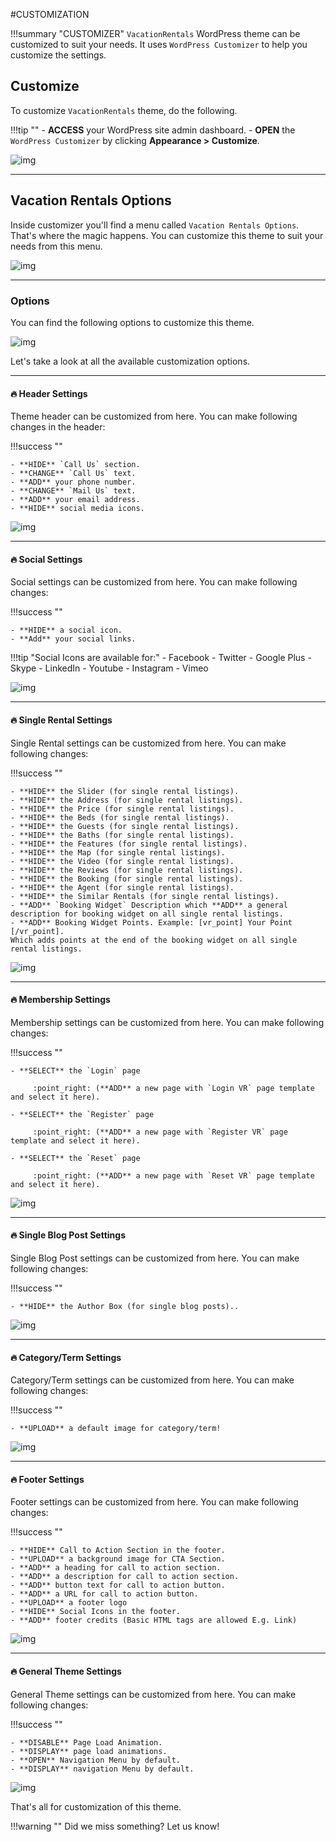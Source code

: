 #CUSTOMIZATION

!!!summary "CUSTOMIZER"
    `VacationRentals` WordPress theme can be customized to suit your needs. It uses `WordPress Customizer` to help you customize the settings. 

## Customize
To customize `VacationRentals` theme, do the following.

!!!tip ""
    - **ACCESS** your WordPress site admin dashboard.
    - **OPEN** the `WordPress Customizer` by clicking **Appearance > Customize**.

![img](img/vr-1.jpg)

---

## Vacation Rentals Options
Inside customizer you'll find a menu called `Vacation Rentals Options`. 
That's where the magic happens. You can customize this theme to suit your needs from this menu.

![img](img/vr-2.jpg)

---


### Options
You can find the following options to customize this theme.

![img](img/vr-3.jpg)

Let's take a look at all the available customization options.

---

#### :fire: Header Settings
Theme header can be customized from here. You can make following changes in the header:

!!!success ""

    - **HIDE** `Call Us` section.
    - **CHANGE** `Call Us` text.
    - **ADD** your phone number.
    - **CHANGE** `Mail Us` text.
    - **ADD** your email address.
    - **HIDE** social media icons.

![img](img/vr-4.jpg)

---

#### :fire: Social Settings
Social settings can be customized from here. You can make following changes:

!!!success ""

    - **HIDE** a social icon.
    - **Add** your social links.

!!!tip "Social Icons are available for:"
    - Facebook
    - Twitter
    - Google Plus
    - Skype
    - LinkedIn
    - Youtube
    - Instagram
    - Vimeo

![img](img/vr-5.jpg)

---

#### :fire: Single Rental Settings
Single Rental settings can be customized from here. You can make following changes:

!!!success ""

    - **HIDE** the Slider (for single rental listings).
    - **HIDE** the Address (for single rental listings).
    - **HIDE** the Price (for single rental listings).
    - **HIDE** the Beds (for single rental listings).
    - **HIDE** the Guests (for single rental listings).
    - **HIDE** the Baths (for single rental listings).
    - **HIDE** the Features (for single rental listings).
    - **HIDE** the Map (for single rental listings).
    - **HIDE** the Video (for single rental listings).
    - **HIDE** the Reviews (for single rental listings).
    - **HIDE** the Booking (for single rental listings).
    - **HIDE** the Agent (for single rental listings).
    - **HIDE** the Similar Rentals (for single rental listings).
    - **ADD** `Booking Widget` Description which **ADD** a general description for booking widget on all single rental listings.
    - **ADD** Booking Widget Points. Example: [vr_point] Your Point [/vr_point]. 
    Which adds points at the end of the booking widget on all single rental listings.

![img](img/vr-6.jpg)

---

#### :fire: Membership Settings
Membership settings can be customized from here. You can make following changes:

!!!success ""

    - **SELECT** the `Login` page 
        
         :point_right: (**ADD** a new page with `Login VR` page template and select it here).

    - **SELECT** the `Register` page 
        
         :point_right: (**ADD** a new page with `Register VR` page template and select it here).

    - **SELECT** the `Reset` page 
        
         :point_right: (**ADD** a new page with `Reset VR` page template and select it here).

![img](img/vr-7.jpg)

---

#### :fire: Single Blog Post Settings
Single Blog Post settings can be customized from here. You can make following changes:

!!!success ""

    - **HIDE** the Author Box (for single blog posts)..

![img](img/vr-8.jpg)

---

#### :fire: Category/Term Settings
Category/Term settings can be customized from here. You can make following changes:

!!!success ""

    - **UPLOAD** a default image for category/term!

![img](img/vr-9.jpg)

---

#### :fire: Footer Settings
Footer settings can be customized from here. You can make following changes:

!!!success ""

    - **HIDE** Call to Action Section in the footer.
    - **UPLOAD** a background image for CTA Section.
    - **ADD** a heading for call to action section.
    - **ADD** a description for call to action section.
    - **ADD** button text for call to action button.
    - **ADD** a URL for call to action button.
    - **UPLOAD** a footer logo
    - **HIDE** Social Icons in the footer.
    - **ADD** footer credits (Basic HTML tags are allowed E.g. Link)

![img](img/vr-10.jpg)

---

#### :fire: General Theme Settings
General Theme settings can be customized from here. You can make following changes:

!!!success ""

    - **DISABLE** Page Load Animation.
    - **DISPLAY** page load animations.
    - **OPEN** Navigation Menu by default.
    - **DISPLAY** navigation Menu by default.

![img](img/vr-11.jpg)

That's all for customization of this theme. 

!!!warning ""
    Did we miss something? Let us know!
